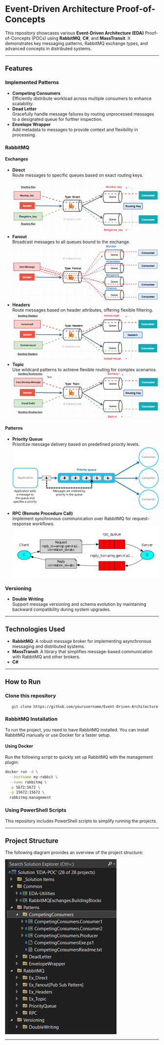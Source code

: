 # Event-Driven Architecture Proof-of-Concepts

This repository showcases various **Event-Driven Architecture (EDA)** Proof-of-Concepts (POCs) using **RabbitMQ**, **C#**, and **MassTransit**. It demonstrates key messaging patterns, RabbitMQ exchange types, and advanced concepts in distributed systems.

---

## Features

### **Implemented Patterns**
- **Competing Consumers**  
  Efficiently distribute workload across multiple consumers to enhance scalability.
- **Dead Letter**  
  Gracefully handle message failures by routing unprocessed messages to a designated queue for further inspection.
- **Envelope Wrapper**  
  Add metadata to messages to provide context and flexibility in processing.

### **RabbitMQ**
#### **Exchanges**
- **Direct**  
  Route messages to specific queues based on exact routing keys.
  ![Project Structure](img/direct.png)
- **Fanout**  
  Broadcast messages to all queues bound to the exchange.
  ![Project Structure](img/fanout.png)
- **Headers**  
  Route messages based on header attributes, offering flexible filtering.
  ![Project Structure](img/headers.png)
- **Topic**  
  Use wildcard patterns to achieve flexible routing for complex scenarios.
  ![Project Structure](img/topic.png)

#### **Patterns**
- **Priority Queue**  
  Prioritize message delivery based on predefined priority levels.
  ![Project Structure](img/priorityqueue.png)  
- **RPC (Remote Procedure Call)**  
  Implement synchronous communication over RabbitMQ for request-response workflows.
  ![Project Structure](img/rpc.png)  
### **Versioning**
- **Double Writing**  
  Support message versioning and schema evolution by maintaining backward compatibility during system upgrades.

---

## Technologies Used
- **RabbitMQ**: A robust message broker for implementing asynchronous messaging and distributed systems.
- **MassTransit**: A library that simplifies message-based communication with RabbitMQ and other brokers.
- **C#**

---


## How to Run

### **Clone this repository**
```bash
   git clone https://github.com/yourusername/Event-Driven-Architecture-POCs.git
```
### **RabbitMQ Installation**
To run the project, you need to have RabbitMQ installed. You can install RabbitMQ manually or use Docker for a faster setup.

#### **Using Docker**
Run the following script to quickly set up RabbitMQ with the management plugin:
```bash
docker run -d \
  --hostname my-rabbit \
  --name rabbitmq \
  -p 5672:5672 \
  -p 15672:15672 \
  rabbitmq:management
```
### **Using PowerShell Scripts**
This repository includes PowerShell scripts to simplify running the projects.  

---

## Project Structure
The following diagram provides an overview of the project structure:

![Project Structure](img/projtree.png)

---